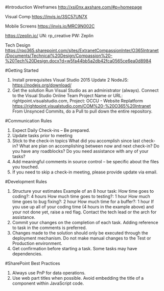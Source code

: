 #Introduction 
Wireframes
http://xsi0nx.axshare.com/#p=homepage 

Visual Comp
https://invis.io/3SC57UN7X

Mobile Screens
https://invis.io/MRC9N002C

https://zeplin.io/
UN: rp_creative
PW: Zeplin

Tech Design
https://rpo365.sharepoint.com/sites/ExtranetCompassionInter/O365Intranet/Documents/Technical%20Design/Compassion%20-%20Tech%20Design.docx?d=w5fa44bb5a2db42fca0565ce6ea0d8984

#Getting Started
1. Install prerequisites
    Visual Studio 2015 Update 2
    NodeJS: https://nodejs.org/download/
2. Get the solution
    Run Visual Studio as an administrator (always).
    Connect to the Visual Studio Online Team Project
    Name or URL: rightpoint.visualstudio.com, Project: OCCU - Website Replatform https://rightpoint.visualstudio.com/COM%20-%20O365%20Intranet
    From Unsynced Commits, do a Pull to pull down the entire repository.

#Communication Rules
1. Expect Daily Check-ins – Be prepared.
2. Update tasks prior to meeting
3. Stick to the check-in topics
        What did you accomplish since last check-in?
        What are plan on accomplishing between now and next check-in?
        Do you have any roadblocks?
        Do you need assistance with any of your tasks?
8. Add meaningful comments in source control – be specific about the files you touched.
9. If you need to skip a check-in meeting, please provide update via email.


#Development Rules
1. Structure your estimates
    Example of an 8 hour task:
        How time goes to coding?: 4 hours
        How much time goes to testing?: 1 hour
        How much time goes to bug fixing?: 2 hour
        How much time for a buffer?: 1 hour
        If you use up all of your coding time (4 hours in the example above) and your not done yet, raise a red flag.  Contact the tech lead or the arch for assistance.  
2. Commit your changes on the completion of each task.  Adding reference to task in the comments is preferred.
3. Changes made to the solution should only be executed through the deployment mechanism.  Do not make manual changes to the Test or Production environment.
4. Get confirmation before starting a task.  Some tasks may have dependencies.

#SharePoint Best Practices
1. Always use PnP for data operations.
2. Use web part titles when possible.  Avoid embedding the title of a component within JavaScript code.